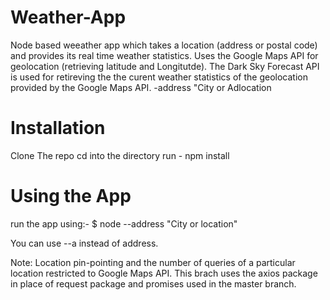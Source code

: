 # Weather-App
Node based weeather app which takes a location (address or postal code) and provides its real time weather statistics.
Uses the Google Maps API for geolocation (retrieving latitude and Longitutde).
The Dark Sky Forecast API is used for retireving the the curent weather statistics of the geolocation provided by the Google Maps API. -address "City or Adlocation

Installation
===
Clone The repo
cd into the directory
run  - npm install

Using the App
===
run the app using:- 
$ node --address "City or location"

You can use --a instead of address.

Note: 
Location pin-pointing and the number of queries of a particular location restricted to Google Maps API. 
This brach uses the axios package in place of request package and promises used in the master branch.